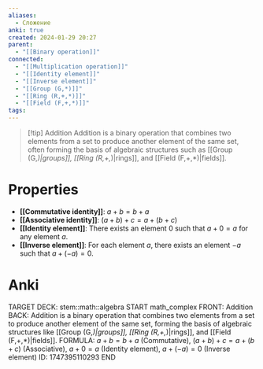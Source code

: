 ```yaml
---
aliases:
  - Сложение
anki: true
created: 2024-01-29 20:27
parent:
  - "[[Binary operation]]"
connected:
  - "[[Multiplication operation]]"
  - "[[Identity element]]"
  - "[[Inverse element]]"
  - "[[Group (G,*)]]"
  - "[[Ring (R,+,*)]]"
  - "[[Field (F,+,*)]]"
tags:
---
```


> [!tip] Addition
Addition is a binary operation that combines two elements from a set to produce another element of the same set, often forming the basis of algebraic structures such as [[Group (G,*)|groups]], [[Ring (R,+,*)|rings]], and [[Field (F,+,*)|fields]].

# Properties
- **[[Commutative identity]]**: $a + b = b + a$
- **[[Associative identity]]**: $(a + b) + c = a + (b + c)$
- **[[Identity element]]**: There exists an element $0$ such that $a + 0 = a$ for any element $a$.
- **[[Inverse element]]**: For each element $a$, there exists an element $-a$ such that $a + (-a) = 0$.

# Anki
TARGET DECK: stem::math::algebra
START
math_complex
FRONT: Addition
BACK: Addition is a binary operation that combines two elements from a set to produce another element of the same set, forming the basis of algebraic structures like [[Group (G,*)|groups]], [[Ring (R,+,*)|rings]], and [[Field (F,+,*)|fields]].
FORMULA: 
$a + b = b + a$ (Commutative), 
$(a + b) + c = a + (b + c)$ (Associative), 
$a + 0 = a$ (Identity element),
$a + (-a) = 0$ (Inverse element)
ID: 1747395110293
END














